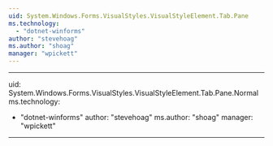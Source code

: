 ```yaml
---
uid: System.Windows.Forms.VisualStyles.VisualStyleElement.Tab.Pane
ms.technology: 
  - "dotnet-winforms"
author: "stevehoag"
ms.author: "shoag"
manager: "wpickett"
---
```


---
uid: System.Windows.Forms.VisualStyles.VisualStyleElement.Tab.Pane.Normal
ms.technology: 
  - "dotnet-winforms"
author: "stevehoag"
ms.author: "shoag"
manager: "wpickett"
---
